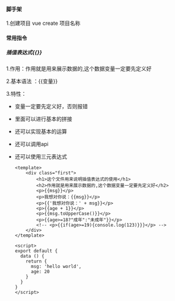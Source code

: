 #### **脚手架**

1.创建项目 vue create 项目名称



#### 常用指令

##### **插值表达式{{}}**

1.作用：作用就是用来展示数据的,这个数据变量一定要先定义好

2.基本语法 ：{{变量}}

3.特性：

- 变量一定要先定义好，否则报错

- 里面可以进行基本的拼接

- 还可以实现基本的运算

- 还可以调用api

- 还可以使用三元表达式

  ```
  <template>
      <div class="first">
          <h1>这个文件用来说明插值表达式的使用</h1>
          <h2>作用就是用来展示数据的,这个数据变量一定要先定义好</h2>
          <p>{{msg}}</p>
          <p>我想对你说：{{msg}}</p>
          <p>{{'我想对你说：' + msg}}</p>
          <p>{{age + 1}}</p>
          <p>{{msg.toUpperCase()}}</p>
          <p>{{age>=18?"成年":"未成年"}}</p>
          <!-- <p>{{if(age>=19){console.log(123)}}}</p> -->
      </div>
  </template>
  
  <script>
  export default {
    data () {
      return {
        msg: 'hello world',
        age: 20
      }
    }
  }
  </script>
  ```

  